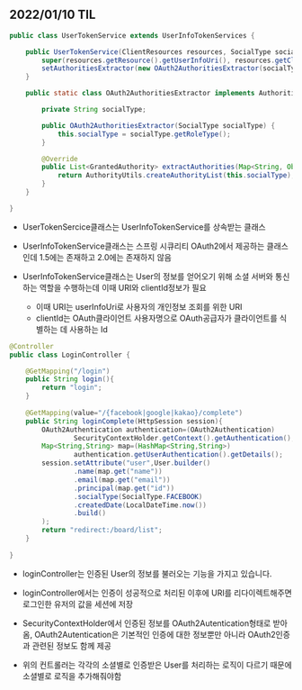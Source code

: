 ## **2022/01/10 TIL**

```java
public class UserTokenService extends UserInfoTokenServices {

    public UserTokenService(ClientResources resources, SocialType socialType) {
        super(resources.getResource().getUserInfoUri(), resources.getClient().getClientId());
        setAuthoritiesExtractor(new OAuth2AuthoritiesExtractor(socialType));
    }

    public static class OAuth2AuthoritiesExtractor implements AuthoritiesExtractor {

        private String socialType;

        public OAuth2AuthoritiesExtractor(SocialType socialType) {
            this.socialType = socialType.getRoleType();
        }

        @Override
        public List<GrantedAuthority> extractAuthorities(Map<String, Object> map) {
            return AuthorityUtils.createAuthorityList(this.socialType);
        }
    }

}
```
- UserTokenSercice클래스는 UserInfoTokenService를 상속받는 클래스

- UserInfoTokenService클래스는 스프링 시큐리티 OAuth2에서 제공하는 클래스인데 1.5에는 존재하고 2.0에는 존재하지 않음

- UserInfoTokenService클래스는 User의 정보를 얻어오기 위해 소셜 서버와 통신하는 역할을 수행하는데 이때 URI와 clientId정보가 필요

    - 이때 URI는 userInfoUri로 사용자의 개인정보 조회를 위한 URI
    - clientId는 OAuth클라이언트 사용자명으로 OAuth공급자가 클라이언트를 식별하는 데 사용하는 Id



```java
@Controller
public class LoginController {

    @GetMapping("/login")
    public String login(){
        return "login";
    }
    
    @GetMapping(value="/{facebook|google|kakao}/complete")
    public String loginComplete(HttpSession session){
        OAuth2Authentication authentication=(OAuth2Authentication) 
                SecurityContextHolder.getContext().getAuthentication();
        Map<String,String> map=(HashMap<String,String>)
                authentication.getUserAuthentication().getDetails();
        session.setAttribute("user",User.builder()
                .name(map.get("name"))
                .email(map.get("email"))
                .principal(map.get("id"))
                .socialType(SocialType.FACEBOOK)
                .createdDate(LocalDateTime.now())
                .build()
        );
        return "redirect:/board/list";
    }
    
}

```
- loginController는 인증된 User의 정보를 불러오는 기능을 가지고 있습니다.

- loginController에서는 인증이 성공적으로 처리된 이후에 URI를 리다이렉트해주면 로그인한 유저의 값을 세션에 저장

- SecurityContextHolder에서 인증된 정보를 OAuth2Autentication형태로 받아옴, OAuth2Autentication은 기본적인 인증에 대한 정보뿐만 아니라 OAuth2인증과 관련된 정보도 함께 제공

- 위의 컨트롤러는 각각의 소셜별로 인증받은 User를 처리하는 로직이 다르기 때문에 소셜별로 로직을 추가해줘야함
